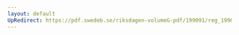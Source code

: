 ```yaml
---
layout: default
UpRedirect: https://pdf.swedeb.se/riksdagen-volumeG-pdf/199091/reg_199091/reg_199091_0708.pdf
---
```

